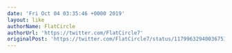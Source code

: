 ```yaml
---
date: 'Fri Oct 04 03:35:46 +0000 2019'
layout: like
authorName: FlatCircle
authorUrl: 'https://twitter.com/FlatCircle7'
originalPost: 'https://twitter.com/FlatCircle7/status/1179963294003675136'
---
```

